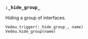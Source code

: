### `:_hide_group_`

Hiding a group of interfaces.

    Vedeu.trigger(:_hide_group_, name)
    Vedeu.hide_group(name)
